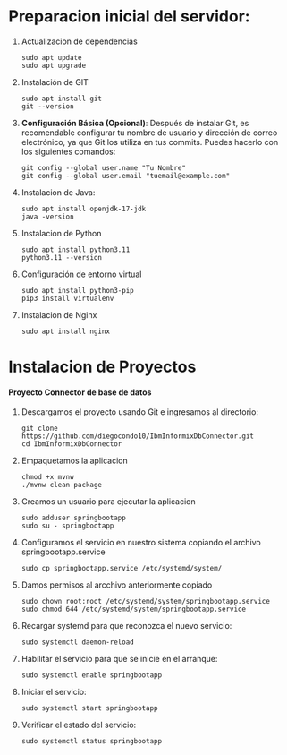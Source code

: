 # Preparacion inicial del servidor:

1. Actualizacion de dependencias
   ```
   sudo apt update
   sudo apt upgrade
   ```
2. Instalación de GIT
   ```
   sudo apt install git
   git --version
   ```
3. **Configuración Básica (Opcional)**: Después de instalar Git, es recomendable configurar tu nombre de usuario y dirección de correo electrónico, ya que Git los utiliza en tus commits. Puedes hacerlo con los siguientes comandos:
   ```
   git config --global user.name "Tu Nombre"
   git config --global user.email "tuemail@example.com"
   ```
4. Instalacion de Java:
   ```
   sudo apt install openjdk-17-jdk
   java -version
   ```
5. Instalacion de Python
   ```
   sudo apt install python3.11
   python3.11 --version
   ```
6. Configuración de entorno virtual
   ```
   sudo apt install python3-pip
   pip3 install virtualenv
   ```
7. Instalacion de Nginx
   ```
   sudo apt install nginx
   ```

# Instalacion de Proyectos

#### Proyecto Connector de base de datos
1. Descargamos el proyecto usando Git e ingresamos al directorio:
    ```
    git clone https://github.com/diegocondo10/IbmInformixDbConnector.git
    cd IbmInformixDbConnector
    ```
2. Empaquetamos la aplicacion
    ```
    chmod +x mvnw
    ./mvnw clean package
    ```
3. Creamos un usuario para ejecutar la aplicacion
    ```
    sudo adduser springbootapp
    sudo su - springbootapp
    ```
4. Configuramos el servicio en nuestro sistema copiando el archivo springbootapp.service
    ```
    sudo cp springbootapp.service /etc/systemd/system/
    ```
5. Damos permisos al arcchivo anteriormente copiado
    ```
    sudo chown root:root /etc/systemd/system/springbootapp.service
    sudo chmod 644 /etc/systemd/system/springbootapp.service
    ```
6. Recargar systemd para que reconozca el nuevo servicio:
    ```
    sudo systemctl daemon-reload
    ```
7. Habilitar el servicio para que se inicie en el arranque:
    ```
    sudo systemctl enable springbootapp
    ```
8. Iniciar el servicio:
    ```
    sudo systemctl start springbootapp
    ```
9. Verificar el estado del servicio:
    ```
    sudo systemctl status springbootapp
    ```




